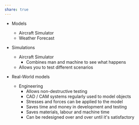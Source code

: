 ```yaml
---
share: true  
---
```



- Models
  - Aircraft Simulator
  - Weather Forecast

- Simulations
  - Aircraft Simulator
    - Combines man and machine to see what happens
  - Allows you to test different scenarios

- Real-World models
  - Engineering
    - Allows non-destructive testing
    - CAD / CAM systems regularly used to model objects
    - Stresses and forces can be applied to the model
    - Saves time and money in development and testing
    - Saves materials, labour and machine time
    - Can be redesigned over and over until it's satisfactory


